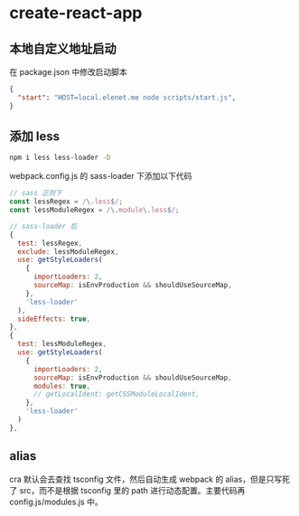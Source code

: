 # create-react-app

## 本地自定义地址启动 

在 package.json 中修改启动脚本

```json
{
  "start": "HOST=local.elenet.me node scripts/start.js",
}
```

## 添加 less

```bash
npm i less less-loader -D
```

webpack.config.js 的 sass-loader 下添加以下代码

```js
// sass 正则下
const lessRegex = /\.less$/;
const lessModuleRegex = /\.module\.less$/;

// sass-loader 后
{
  test: lessRegex,
  exclude: lessModuleRegex,
  use: getStyleLoaders(
    {
      importLoaders: 2,
      sourceMap: isEnvProduction && shouldUseSourceMap,
    },
    'less-loader'
  ),
  sideEffects: true,
},
{
  test: lessModuleRegex,
  use: getStyleLoaders(
    {
      importLoaders: 2,
      sourceMap: isEnvProduction && shouldUseSourceMap,
      modules: true,
      // getLocalIdent: getCSSModuleLocalIdent,
    },
    'less-loader'
  )
},
```

## alias

cra 默认会去查找 tsconfig 文件，然后自动生成 webpack 的 alias，但是只写死了 src，而不是根据 tsconfig 里的 path 进行动态配置。主要代码再 config.js/modules.js 中。
